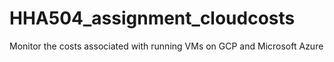 # HHA504_assignment_cloudcosts
Monitor the costs associated with running VMs on GCP and Microsoft Azure

